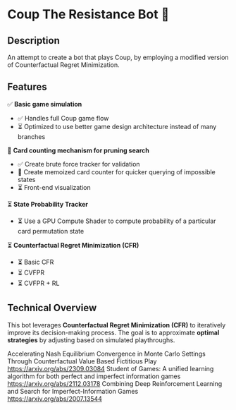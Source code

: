 # Coup The Resistance Bot 🚀

## Description
An attempt to create a bot that plays Coup, by employing a modified version of Counterfactual Regret Minimization. 

## Features
✅ **Basic game simulation**  
  - ✅ Handles full Coup game flow  
  - ⏳ Optimized to use better game design architecture instead of many branches  
  
🚧 **Card counting mechanism for pruning search**
  - ✅ Create brute force tracker for validation
  - 🚧 Create memoized card counter for quicker querying of impossible states  
  - ⏳ Front-end visualization  

⏳ **State Probability Tracker**  
  - ⏳ Use a GPU Compute Shader to compute probability of a particular card permutation state  
  
⏳ **Counterfactual Regret Minimization (CFR)**
  - ⏳ Basic CFR
  - ⏳ CVFPR
  - ⏳ CVFPR + RL  

## Technical Overview
This bot leverages **Counterfactual Regret Minimization (CFR)** to iteratively improve its decision-making process. The goal is to approximate **optimal strategies** by adjusting based on simulated playthroughs.  

Accelerating Nash Equilibrium Convergence in Monte Carlo Settings Through Counterfactual Value Based Fictitious Play  
https://arxiv.org/abs/2309.03084
Student of Games: A unified learning algorithm for both perfect and imperfect information games  
https://arxiv.org/abs/2112.03178
Combining Deep Reinforcement Learning and Search for Imperfect-Information Games  
https://arxiv.org/abs/2007.13544

